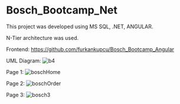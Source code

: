 # Bosch_Bootcamp_Net

This project was developed using MS SQL, .NET, ANGULAR.

N-Tier architecture was used.

Frontend: https://github.com/furkankupcu/Bosch_Bootcamp_Angular

UML Diagram: 
![b4](https://github.com/furkankupcu/Bosch_Bootcamp_Net/assets/51542849/f157a172-62d3-4c05-8d60-23a1fd71a5cb)

Page 1: 
![boschHome](https://github.com/furkankupcu/Bosch_Bootcamp_Net/assets/51542849/2e4dba9a-f941-4cb5-b252-5394e2211ab5)

Page 2:
![boschOrder](https://github.com/furkankupcu/Bosch_Bootcamp_Net/assets/51542849/b8b588ca-5e08-4006-9328-b99c9268513a)

Page 3:
![bosch3](https://github.com/furkankupcu/Bosch_Bootcamp_Net/assets/51542849/3c2100f0-0978-413f-9602-0370411116fc)
